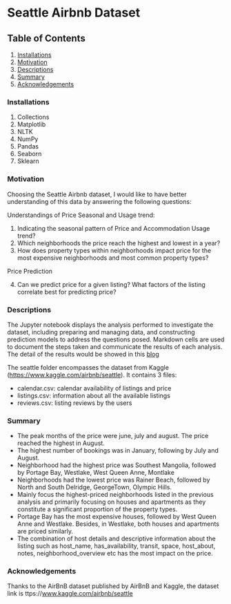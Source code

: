 #  Seattle Airbnb Dataset

## Table of Contents

1. [Installations](#installations)
2. [Motivation](#motivation)
3. [Descriptions](#descriptions)
4. [Summary](#summary)
5. [Acknowledgements](#acknowledgements)


### Installations

1. Collections
2. Matplotlib
3. NLTK
4. NumPy
5. Pandas
6. Seaborn
7. Sklearn

### Motivation

Choosing the Seattle Airbnb dataset, I would like to have better understanding of this data by answering the following questions:

Understandings of Price Seasonal and Usage trend:
1. Indicating the seasonal pattern of Price and Accommodation Usage trend?
2. Which neighborhoods the price reach the highest and lowest in a year?
3. How does property types within neighborhoods impact price for the most expensive neighborhoods and most common property types?

Price Prediction

4. Can we predict price for a given listing? What factors of the listing correlate best for predicting price?


### Descriptions

The Jupyter notebook displays the analysis performed to investigate the dataset, including preparing and managing data, and constructing prediction models to address the questions posed. Markdown cells are used to document the steps taken and communicate the results of each analysis.
The detail of the results would be showed in this [blog](https://www.linkedin.com/pulse/small-picture-airbnb-business-seattle-thao-scarlett-le)

The seattle folder encompasses the dataset from Kaggle (https://www.kaggle.com/airbnb/seattle). It contains 3 files:
* calendar.csv: calendar availability of listings and price
* listings.csv: information about all the available listings
* reviews.csv: listing reviews by the users

### Summary

* The peak months of the price were june, july and august. The price reached the highest in August.
* The highest number of bookings was in January, following by July and August.
* Neighborhood had the highest price was Southest Mangolia, followed by Portage Bay, Westlake, West Queen Anne, Montlake
* Neighborhoods had the lowest price was Rainer Beach, followed by North and South Delridge, GeorgeTown, Olympic Hills.
* Mainly focus the highest-priced neighborhoods listed in the previous analysis and primarily focusing on houses and apartments as they constitute a significant proportion of the property types.
* Portage Bay has the most expensive houses, followed by West Queen Anne and Westlake. Besides, in Westlake, both houses and apartments are priced similarly.
* The combination of host details and descriptive information about the listing such as host_name, has_availability, transit, space, host_about, notes, neighborhood_overview etc has the most impact on the price.
 

### Acknowledgements

Thanks to the AirBnB dataset published by AirBnB and Kaggle, the dataset link is ttps://www.kaggle.com/airbnb/seattle
